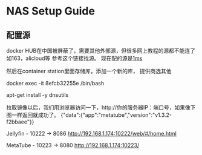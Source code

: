 # NAS Setup Guide

## 配置源
docker HUB在中国被屏蔽了，需要其他外部源，但很多网上教程的源都不能连了 如163，alicloud等
参考这个链接找源。
现在配的源是[1ms](https://docker.1ms.run "1ms源")

[ref]: https://www.coderjia.cn/archives/dba3f94c-a021-468a-8ac6-e840f85867ea "目前国内可用Docker镜像源汇总（截至2025年6月）"

然后在container station里面存储库，添加一个新的库， 提供商选其他

docker exec -it 8efcb32255e /bin/bash

apt-get install -y dnsutils

拉取镜像以后，我们用浏览器访问一下，http://你的服务器IP：端口号，如果像下图一样返回就成功了。
{"data":{"app":"metatube","version":"v1.3.2-f2bbaee"}}

Jellyfin -
10222 -> 8086
http://192.168.1.174:10222/web/#/home.html

MetaTube -
10223 -> 8080
http://192.168.1.174:10223/

